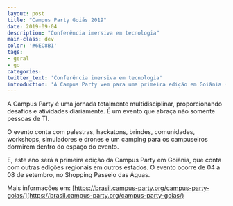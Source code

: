 ```yaml
---
layout: post
title: "Campus Party Goiás 2019"
date: 2019-09-04
description: "Conferência imersiva em tecnologia"
main-class: dev
color: '#6EC8B1'
tags:
- geral
- go
categories:
twitter_text: 'Conferência imersiva em tecnologia'
introduction: 'A Campus Party vem para uma primeira edição em Goiânia (GO) em mais um evento de imersão em cultura, tecnologia e inovação'
---
```


A Campus Party é uma jornada totalmente multidisciplinar, proporcionando desafios e atividades diariamente. É um evento que abraça não somente pessoas de TI.

O evento conta com palestras, hackatons, brindes, comunidades, workshops, simuladores e drones e um camping para os campuseiros dormirem dentro do espaço do evento.

E, este ano será a primeira edição da Campus Party em Goiânia, que conta com outras edições regionais em outros estados. O evento ocorre de 04 a 08 de setembro, no Shopping Passeio das Águas.


Mais informações em: [https://brasil.campus-party.org/campus-party-goias/](https://brasil.campus-party.org/campus-party-goias/)

